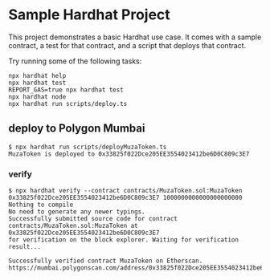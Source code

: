 # Sample Hardhat Project

This project demonstrates a basic Hardhat use case. It comes with a sample contract, a test for that contract, and a script that deploys that contract.

Try running some of the following tasks:

```shell
npx hardhat help
npx hardhat test
REPORT_GAS=true npx hardhat test
npx hardhat node
npx hardhat run scripts/deploy.ts
```

## deploy to Polygon Mumbai

```shell
$ npx hardhat run scripts/deployMuzaToken.ts       
MuzaToken is deployed to 0x33825f022Dce205EE3554023412be6D0C809c3E7
```

### verify

```shell
$ npx hardhat verify --contract contracts/MuzaToken.sol:MuzaToken 0x33825f022Dce205EE3554023412be6D0C809c3E7 1000000000000000000000
Nothing to compile
No need to generate any newer typings.
Successfully submitted source code for contract
contracts/MuzaToken.sol:MuzaToken at 0x33825f022Dce205EE3554023412be6D0C809c3E7
for verification on the block explorer. Waiting for verification result...

Successfully verified contract MuzaToken on Etherscan.
https://mumbai.polygonscan.com/address/0x33825f022Dce205EE3554023412be6D0C809c3E7#code
```